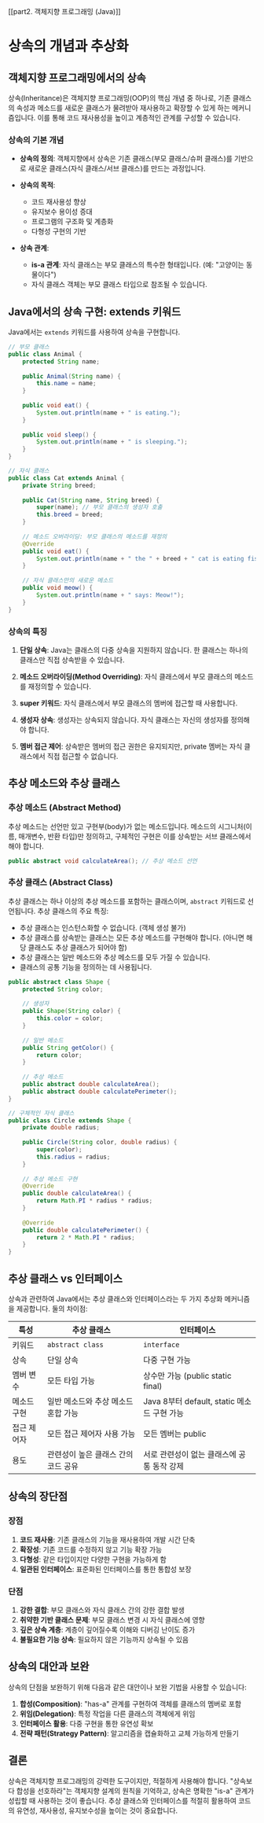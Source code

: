 [[part2. 객체지향 프로그래밍 (Java)]]

# 상속의 개념과 추상화

## 객체지향 프로그래밍에서의 상속

상속(Inheritance)은 객체지향 프로그래밍(OOP)의 핵심 개념 중 하나로, 기존 클래스의 속성과 메소드를 새로운 클래스가 물려받아 재사용하고 확장할 수 있게 하는 메커니즘입니다. 이를 통해 코드 재사용성을 높이고 계층적인 관계를 구성할 수 있습니다.

### 상속의 기본 개념

- **상속의 정의**: 객체지향에서 상속은 기존 클래스(부모 클래스/슈퍼 클래스)를 기반으로 새로운 클래스(자식 클래스/서브 클래스)를 만드는 과정입니다.
    
- **상속의 목적**:
    
    - 코드 재사용성 향상
    - 유지보수 용이성 증대
    - 프로그램의 구조화 및 계층화
    - 다형성 구현의 기반
- **상속 관계**:
    
    - **is-a 관계**: 자식 클래스는 부모 클래스의 특수한 형태입니다. (예: "고양이는 동물이다")
    - 자식 클래스 객체는 부모 클래스 타입으로 참조될 수 있습니다.

## Java에서의 상속 구현: extends 키워드

Java에서는 `extends` 키워드를 사용하여 상속을 구현합니다.

```java
// 부모 클래스
public class Animal {
    protected String name;
    
    public Animal(String name) {
        this.name = name;
    }
    
    public void eat() {
        System.out.println(name + " is eating.");
    }
    
    public void sleep() {
        System.out.println(name + " is sleeping.");
    }
}

// 자식 클래스
public class Cat extends Animal {
    private String breed;
    
    public Cat(String name, String breed) {
        super(name); // 부모 클래스의 생성자 호출
        this.breed = breed;
    }
    
    // 메소드 오버라이딩: 부모 클래스의 메소드를 재정의
    @Override
    public void eat() {
        System.out.println(name + " the " + breed + " cat is eating fish.");
    }
    
    // 자식 클래스만의 새로운 메소드
    public void meow() {
        System.out.println(name + " says: Meow!");
    }
}
```

### 상속의 특징

1. **단일 상속**: Java는 클래스의 다중 상속을 지원하지 않습니다. 한 클래스는 하나의 클래스만 직접 상속받을 수 있습니다.
    
2. **메소드 오버라이딩(Method Overriding)**: 자식 클래스에서 부모 클래스의 메소드를 재정의할 수 있습니다.
    
3. **super 키워드**: 자식 클래스에서 부모 클래스의 멤버에 접근할 때 사용합니다.
    
4. **생성자 상속**: 생성자는 상속되지 않습니다. 자식 클래스는 자신의 생성자를 정의해야 합니다.
    
5. **멤버 접근 제어**: 상속받은 멤버의 접근 권한은 유지되지만, private 멤버는 자식 클래스에서 직접 접근할 수 없습니다.
    

## 추상 메소드와 추상 클래스

### 추상 메소드 (Abstract Method)

추상 메소드는 선언만 있고 구현부(body)가 없는 메소드입니다. 메소드의 시그니처(이름, 매개변수, 반환 타입)만 정의하고, 구체적인 구현은 이를 상속받는 서브 클래스에서 해야 합니다.

```java
public abstract void calculateArea(); // 추상 메소드 선언
```

### 추상 클래스 (Abstract Class)

추상 클래스는 하나 이상의 추상 메소드를 포함하는 클래스이며, `abstract` 키워드로 선언됩니다. 추상 클래스의 주요 특징:

- 추상 클래스는 인스턴스화할 수 없습니다. (객체 생성 불가)
- 추상 클래스를 상속받는 클래스는 모든 추상 메소드를 구현해야 합니다. (아니면 해당 클래스도 추상 클래스가 되어야 함)
- 추상 클래스는 일반 메소드와 추상 메소드를 모두 가질 수 있습니다.
- 클래스의 공통 기능을 정의하는 데 사용됩니다.

```java
public abstract class Shape {
    protected String color;
    
    // 생성자
    public Shape(String color) {
        this.color = color;
    }
    
    // 일반 메소드
    public String getColor() {
        return color;
    }
    
    // 추상 메소드
    public abstract double calculateArea();
    public abstract double calculatePerimeter();
}

// 구체적인 자식 클래스
public class Circle extends Shape {
    private double radius;
    
    public Circle(String color, double radius) {
        super(color);
        this.radius = radius;
    }
    
    // 추상 메소드 구현
    @Override
    public double calculateArea() {
        return Math.PI * radius * radius;
    }
    
    @Override
    public double calculatePerimeter() {
        return 2 * Math.PI * radius;
    }
}
```

## 추상 클래스 vs 인터페이스

상속과 관련하여 Java에서는 추상 클래스와 인터페이스라는 두 가지 추상화 메커니즘을 제공합니다. 둘의 차이점:

|특성|추상 클래스|인터페이스|
|---|---|---|
|키워드|`abstract class`|`interface`|
|상속|단일 상속|다중 구현 가능|
|멤버 변수|모든 타입 가능|상수만 가능 (public static final)|
|메소드 구현|일반 메소드와 추상 메소드 혼합 가능|Java 8부터 default, static 메소드 구현 가능|
|접근 제어자|모든 접근 제어자 사용 가능|모든 멤버는 public|
|용도|관련성이 높은 클래스 간의 코드 공유|서로 관련성이 없는 클래스에 공통 동작 강제|

## 상속의 장단점

### 장점

1. **코드 재사용**: 기존 클래스의 기능을 재사용하여 개발 시간 단축
2. **확장성**: 기존 코드를 수정하지 않고 기능 확장 가능
3. **다형성**: 같은 타입이지만 다양한 구현을 가능하게 함
4. **일관된 인터페이스**: 표준화된 인터페이스를 통한 통합성 보장

### 단점

1. **강한 결합**: 부모 클래스와 자식 클래스 간의 강한 결합 발생
2. **취약한 기반 클래스 문제**: 부모 클래스 변경 시 자식 클래스에 영향
3. **깊은 상속 계층**: 계층이 깊어질수록 이해와 디버깅 난이도 증가
4. **불필요한 기능 상속**: 필요하지 않은 기능까지 상속될 수 있음

## 상속의 대안과 보완

상속의 단점을 보완하기 위해 다음과 같은 대안이나 보완 기법을 사용할 수 있습니다:

1. **합성(Composition)**: "has-a" 관계를 구현하여 객체를 클래스의 멤버로 포함
2. **위임(Delegation)**: 특정 작업을 다른 클래스의 객체에게 위임
3. **인터페이스 활용**: 다중 구현을 통한 유연성 확보
4. **전략 패턴(Strategy Pattern)**: 알고리즘을 캡슐화하고 교체 가능하게 만들기

## 결론

상속은 객체지향 프로그래밍의 강력한 도구이지만, 적절하게 사용해야 합니다. "상속보다 합성을 선호하라"는 객체지향 설계의 원칙을 기억하고, 상속은 명확한 "is-a" 관계가 성립할 때 사용하는 것이 좋습니다. 추상 클래스와 인터페이스를 적절히 활용하여 코드의 유연성, 재사용성, 유지보수성을 높이는 것이 중요합니다.